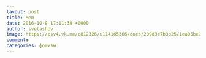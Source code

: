 ```yaml
--- 
layout: post 
title: Mem 
date: 2016-10-8 17:11:38 +0000 
author: svetashov 
image: https://psv4.vk.me/c812326/u114165366/docs/209d3e7b3b25/1ea05be2f954f18b548eafeb9f659431.gif?extra=JD_Rkv6Pb2QYtUs7b8flznjsgHDZo-42t_3j-DtwF_RG-N7MemSC73cshL66t1pu7MVkQ683vMwnXbJSaRM-NxzMHQUQJXFeVzutYHppif-_LCC6FPybjwedhA
comment: 
categories: фошизм
---
```

